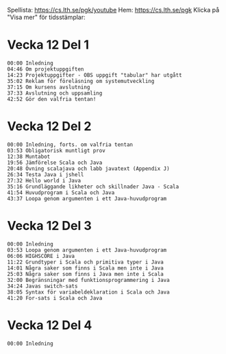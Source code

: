 Spellista: https://cs.lth.se/pgk/youtube 
Hem: https://cs.lth.se/pgk
Klicka på "Visa mer" för tidsstämplar:

# Vecka 12 Del 1
```
00:00 Inledning
04:46 Om projektuppgiften
14:23 Projektuppgifter - OBS uppgift "tabular" har utgått
35:02 Reklam för föreläsning om systemutveckling
37:15 Om kursens avslutning
37:33 Avslutning och uppsamling
42:52 Gör den valfria tentan!
```

# Vecka 12 Del 2
```
00:00 Inledning, forts. om valfria tentan
03:53 Obligatorisk muntligt prov
12:38 Muntabot
19:56 Jämförelse Scala och Java
20:48 Övning scalajava och labb javatext (Appendix J)
26:34 Testa Java i jshell
27:32 Hello world i Java
35:16 Grundläggande likheter och skillnader Java - Scala
41:54 Huvudprogram i Scala och Java
43:37 Loopa genom argumenten i ett Java-huvudprogram
```

# Vecka 12 Del 3
```
00:00 Inledning
03:53 Loopa genom argumenten i ett Java-huvudprogram
06:06 HIGHSCORE i Java
11:22 Grundtyper i Scala och primitiva typer i Java
14:01 Några saker som finns i Scala men inte i Java
25:03 Några saker som finns i Java men inte i Scala
32:00 Begränsningar med funktionsprogrammering i Java
34:24 Javas switch-sats
38:05 Syntax för variabeldeklaration i Scala och Java
41:20 For-sats i Scala och Java
```

# Vecka 12 Del 4
```
00:00 Inledning
```

